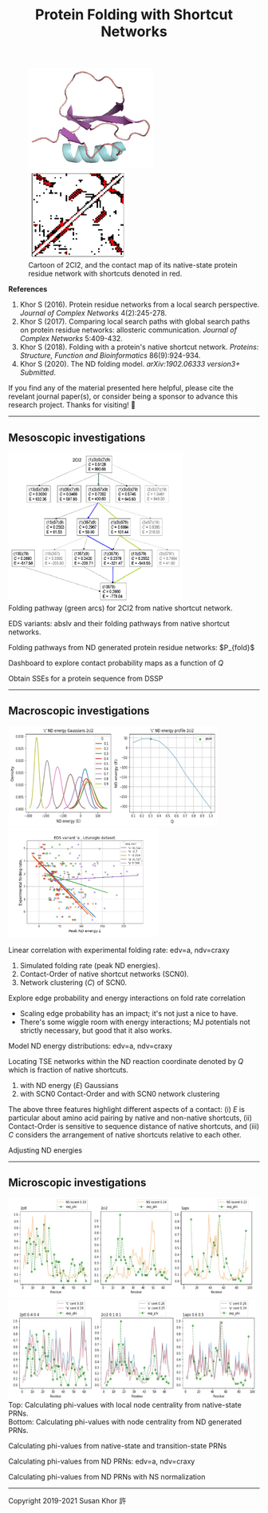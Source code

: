 <!DOCTYPE html>
<html>
<head>
	<meta charset="utf-8">
<title>Protein Folding with Shortcut Networks</title>
<style>
a:link {	
  text-decoration: none;
}
a:hover {
  background-color: yellow;    
}
<!--Accessibility: Exhibit similar behavior when tabs are used to access links.-->
a:focus { 
  background-color: yellow;    
}

.responsive-img {
	max-width: 100%;
	height: auto;
}
</style>
</head>

<body>
<main>
<header><h1>Protein Folding with Shortcut Networks</h1></header>
<figure>
<img class="responsive-img" src="Figures/2ci2.jpg" alt="2ci2 cartoon" style="width:250px; height:200px;" >
<img class="responsive-img" src="Figures/2ci2_cm.jpg" alt="2ci2 PRN0 with SCN0 contact map" style="width:198px; height:180px;" >
<figcaption>Cartoon of 2CI2, and the contact map of its native-state protein residue network with shortcuts denoted in red.</figcaption>

</figure>


<section>
<strong>References</strong>
<ol>
<li>Khor S (2016). Protein residue networks from a local search perspective. <em>Journal of Complex Networks</em> 4(2):245-278. </li>
<li>Khor S (2017). Comparing local search paths with global search paths on protein residue networks: allosteric communication. <em>Journal of Complex Networks</em> 5:409-432.</li>
<li>Khor S (2018). Folding with a protein's native shortcut network. <em>Proteins: Structure, Function and Bioinformatics</em> 86(9):924-934.</li>
<li>Khor S (2020). The ND folding model. <em>arXiv:1902.06333 version3+ Submitted</em>.</li>
</ol>
</section>

If you find any of the material presented here helpful, please cite the revelant journal paper(s), or 
consider being a <a href=https://ko-fi.com/pfwscn target="_blank">sponsor</a> to advance this research project. Thanks for visiting! &#127803;

<hr style="color:lightgrey;">

<section>
<h2>Mesoscopic investigations</h2>
<img class="responsive-img" src="Figures/2ci2_SCN0_pathway.png" alt="2ci2 SCN0 folding pathway" style="width:350px; height:300px;" >
<figcaption>Folding pathway (green arcs) for 2CI2 from native shortcut network.</figcaption>

<p><a href="EDS_variants_native_structures.html" target="_blank">EDS variants: abslv</a> 
and their folding pathways from native shortcut networks.</p>

<p><a href="ND_folding_pathways.html" target="_blank">Folding pathways from ND generated protein residue networks: </a>$P_{fold}$</p>

<p><a href="ExploreContactProbMap_frozen.html" target="_blank">Dashboard to explore contact probability maps as a function of <em>Q</em></a></p>

<p><a href="SSE_from_DSSP.html" target="_blank">Obtain SSEs for a protein sequence from DSSP</a></p> 

</section><hr style="color:lightgrey;">

<section>
<h2>Macroscopic investigations</h2>
<img class="responsive-img" src="Figures/2ci2_energyprofile.jpg" alt="2ci2 ND energy profile" style="width:420px; height:200px;" >
<img class="responsive-img" src="Figures/UZ_ndv_fratecorr_a.png" alt="UZ fold corr" style="width:300px; height:220px";>

<p><a href="Fold_rate_corrs_v2.html" target="_blank"> Linear correlation with experimental folding rate: edv=a, ndv=craxy</a></p>
<ol>
<li>Simulated folding rate (peak ND energies).</li>
<li>Contact-Order of native shortcut networks (SCN0).</li>
<li>Network clustering (<i>C</i>) of SCN0.</li>
</ol>
<p><a href="Fold_rate_corrs_v4.html" target="_blank">Explore edge probability and energy interactions on fold rate correlation</a></p>
<ul>
<li>Scaling edge probability has an impact; it's not just a nice to have.</li>
<li>There's some wiggle room with energy interactions; MJ potentials not strictly necessary, but good that it also works.</li>
</ul>

<p><a href="Model_NDenergy_Gaussians_Paci.html" target="_blank">Model ND energy distributions: edv=a, ndv=craxy</a></p>

<p>Locating TSE networks within the ND reaction coordinate denoted by <i>Q</i> which is fraction of native shortcuts.</p>
<ol>
<li><a href="TSE_location_NDenergy_Gaussians.html" target="_blank">with ND energy (<i>E</i>) Gaussians</a></li>
<li><a href="TSE_location_NDnets.html" target="_blank">with SCN0 Contact-Order and with SCN0 network clustering</a></li></ol>
The above three features highlight different aspects of a contact: (i) <i>E</i> is particular about amino acid pairing by native and non-native shortcuts, (ii) Contact-Order is sensitive to sequence distance of native shortcuts, and (iii) <i>C</i> considers the arrangement of native shortcuts relative to each other.

<p><a href="Adjusting_ND_energies.html" target="_blank">Adjusting ND energies</a></p>
</section><hr style="color:lightgrey;">

<section>
<h2>Microscopic investigations</h2>
<img class="responsive-img" src="Figures/NSlocent_phi.jpg" alt="phi from NS local centrality" style="width:600px; height:200px;" >
<img class="responsive-img" src="Figures/NDcent_phi.jpg" alt="phi from ND centrality" style="width:600px; height:200px;" >

<figcaption>Top: Calculating phi-values with local node centrality from native-state PRNs.
<br>Bottom: Calculating phi-values with node centrality from ND generated PRNs.</figcaption>

<p><a href="Calculated_phi-values_from_NS_and_TSE_PRNs.html" target="_blank">Calculating phi-values from native-state and transition-state PRNs</a></p>

<p><a href="Calculated_phi-values_from_ND_nets.html" target="_blank">Calculating phi-values from ND PRNs</a>: edv=a, ndv=craxy</p>

<p><a href="Calculated_phi-values_from_ND_nets_with_NS_norm.html" target="_blank">Calculating phi-values from ND PRNs with NS normalization</a></p>

<!-- <p><a href="Calculated_phi-values_from_NDnets.html" target="_blank">Calculating phi-values from ND PRNs: edv=abslv, ndv=craxy</a></p> -->

</section><hr style="color:darkgrey;">

<p></p>
</main>
<footer>Copyright 2019-2021 Susan Khor 許</footer>
</body>
</html>

